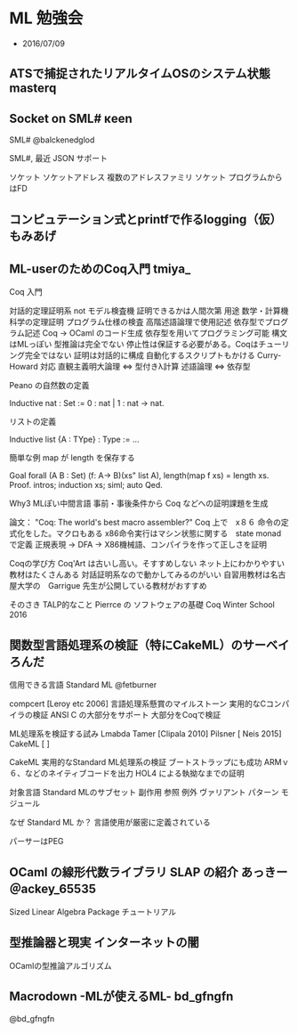 # ML 勉強会
 - 2016/07/09
## ATSで捕捉されたリアルタイムOSのシステム状態	masterq
## Socket on SML#	κeen

SML#
@balckenedglod

SML#,
 最近 JSON サポート

ソケット
 ソケットアドレス
   複数のアドレスファミリ
 ソケット
   プログラムからはFD

## コンピュテーション式とprintfで作るlogging（仮）	もみあげ
## ML-userのためのCoq入門	tmiya_

Coq 入門

 対話的定理証明系
  not モデル検査機
  証明できるかは人間次第
 用途
  数学・計算機科学の定理証明
  プログラム仕様の検査
   高階述語論理で使用記述
   依存型でプログラム記述
  Coq → OCaml のコード生成
 依存型を用いてプログラミング可能
  構文はMLっぽい
  型推論は完全でない
  停止性は保証する必要がある。Coqはチューリング完全ではない
 証明は対話的に構成
  自動化するスクリプトもかける
 Curry-Howard 対応
  直観主義明大論理 <=> 型付きλ計算
  述語論理 <=> 依存型


Peano の自然数の定義

 Inductive nat : Set :=
   0 : nat
 | 1 : nat -> nat.

リストの定義

Inductive list {A : TYpe} : Type :=
...


簡単な例
map が length を保存する

 Goal forall (A B : Set) (f: A-> B)(xs" list A),
   length(map f xs) = length xs.
 Proof.
 intros; induction xs; siml; auto
 Qed.



Why3
 MLぽい中間言語
  事前・事後条件から Coq などへの証明課題を生成

論文： "Coq: The world's best macro assembler?"
 Coq 上で　x８６ 命令の定式化をした。マクロもある
 x86命令実行はマシン状態に関する　state monad で定義
 正規表現 -> DFA -> X86機械語、コンパイラを作って正しさを証明

Coqの学び方
 Coq'Art は古いし高い。そすすめしない
 ネット上にわかりやすい教材はたくさんある
 対話証明系なので動かしてみるのがいい
 自習用教材は名古屋大学の　Garrigue 先生が公開している教材がおすすめ

 そのさき
  TALP的なこと Pierrce の ソフトウェアの基礎
  Coq Winter School 2016


## 関数型言語処理系の検証（特にCakeML）のサーベイ	ろんだ
信用できる言語 Standard ML @fetburner

compcert [Leroy etc 2006]
 言語処理系懸賞のマイルストーン
  実用的なCコンパイラの検証
   ANSI C の大部分をサポート
 大部分をCoqで検証

ML処理系を検証する試み
  Lmabda Tamer [Clipala 2010]
  Pilsner [ Neis 2015]
  CakeML [ ]

CakeML
 実用的なStandard ML処理系の検証
  ブートストラップにも成功
   ARMｖ６、などのネイティブコードを出力
  HOL4 による執拗なまでの証明


対象言語
 Standard MLのサブセット
副作用
 参照
 例外
ヴァリアント
パターン
モジュール

なぜ Standard ML か？
 言語使用が厳密に定義されている

パーサーはPEG


## OCaml の線形代数ライブラリ SLAP の紹介	あっきー ＠ackey_65535

Sized Linear Algebra Package チュートリアル

## 型推論器と現実	インターネットの闇

OCamlの型推論アルゴリズム



## Macrodown -MLが使えるML-	bd_gfngfn

@bd_gfngfn
